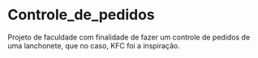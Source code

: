 # Controle_de_pedidos
Projeto de faculdade com finalidade de fazer um controle de pedidos de uma lanchonete, que no caso, KFC foi a inspiração.
